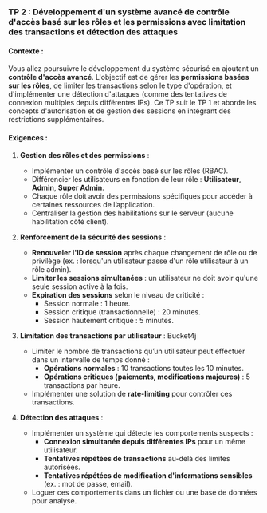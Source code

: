 ### TP 2 : **Développement d'un système avancé de contrôle d'accès basé sur les rôles et les permissions avec limitation des transactions et détection des attaques**

#### Contexte :
Vous allez poursuivre le développement du système sécurisé en ajoutant un **contrôle d'accès avancé**. L'objectif est de gérer les **permissions basées sur les rôles**, de limiter les transactions selon le type d'opération, et d'implémenter une détection d'attaques (comme des tentatives de connexion multiples depuis différentes IPs). Ce TP suit le TP 1 et aborde les concepts d'autorisation et de gestion des sessions en intégrant des restrictions supplémentaires.

#### Exigences :

1. **Gestion des rôles et des permissions** :
   - Implémenter un contrôle d'accès basé sur les rôles (RBAC).
   - Différencier les utilisateurs en fonction de leur rôle : **Utilisateur**, **Admin**, **Super Admin**.
   - Chaque rôle doit avoir des permissions spécifiques pour accéder à certaines ressources de l’application.
   - Centraliser la gestion des habilitations sur le serveur (aucune habilitation côté client).

2. **Renforcement de la sécurité des sessions** :
   - **Renouveler l'ID de session** après chaque changement de rôle ou de privilège (ex. : lorsqu'un utilisateur passe d'un rôle utilisateur à un rôle admin).
   - **Limiter les sessions simultanées** : un utilisateur ne doit avoir qu'une seule session active à la fois.
   - **Expiration des sessions** selon le niveau de criticité : 
     - Session normale : 1 heure.
     - Session critique (transactionnelle) : 20 minutes.
     - Session hautement critique : 5 minutes.

3. **Limitation des transactions par utilisateur** : Bucket4j
   - Limiter le nombre de transactions qu’un utilisateur peut effectuer dans un intervalle de temps donné :
     - **Opérations normales** : 10 transactions toutes les 10 minutes.
     - **Opérations critiques (paiements, modifications majeures)** : 5 transactions par heure.
   - Implémenter une solution de **rate-limiting** pour contrôler ces transactions.

4. **Détection des attaques** :
   - Implémenter un système qui détecte les comportements suspects :
     - **Connexion simultanée depuis différentes IPs** pour un même utilisateur.
     - **Tentatives répétées de transactions** au-delà des limites autorisées.
     - **Tentatives répétées de modification d'informations sensibles** (ex. : mot de passe, email).
   - Loguer ces comportements dans un fichier ou une base de données pour analyse.


